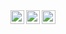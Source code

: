 <a href="https://www.linkedin.com/in/youssef-attai/">
    <img align="left" alt="Youssef's LinkedIn profile" width="22px" src="https://cdn.jsdelivr.net/gh/devicons/devicon/icons/linkedin/linkedin-original.svg"/>
</a>

<a href="https://g.dev/youssef-attai/">
    <img align="left" alt="Youssef's Google Developer profile" width="22px" src="https://cdn.jsdelivr.net/gh/devicons/devicon/icons/google/google-original.svg"/>
</a>

<a href="https://stackoverflow.com/u/14174934/">
    <img align="left" alt="Youssef's StackOverflow profile" width="22px" src="https://uxwing.com/wp-content/themes/uxwing/download/brands-and-social-media/stackoverflow-color-icon.svg"/>
</a>